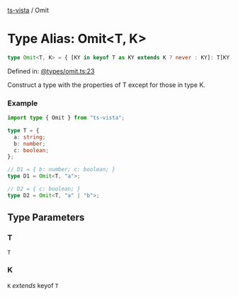 [ts-vista](../README.md) / Omit

# Type Alias: Omit\<T, K\>

```ts
type Omit<T, K> = { [KY in keyof T as KY extends K ? never : KY]: T[KY] };
```

Defined in: [@types/omit.ts:23](https://github.com/alpheus-day/ts-vista/blob/a2bc999187faa2f0eb8f7abe2b1074733e87318f/package/src/@types/omit.ts#L23)

Construct a type with the properties of T
except for those in type K.

### Example

```ts
import type { Omit } from "ts-vista";

type T = {
  a: string;
  b: number;
  c: boolean;
};

// D1 = { b: number; c: boolean; }
type D1 = Omit<T, "a">;

// D2 = { c: boolean; }
type D2 = Omit<T, "a" | "b">;
```

## Type Parameters

### T

`T`

### K

`K` *extends* keyof `T`
